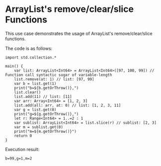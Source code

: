 # ArrayList's remove/clear/slice Functions

This use case demonstrates the usage of ArrayList's remove/clear/slice functions.

The code is as follows:

<!-- verify -->

```cangjie
import std.collection.*

main() {
    var list: ArrayList<Int64> = ArrayList<Int64>([97, 100, 99]) // Function call syntactic sugar of variable-length
    list.remove(at: 1) // list: [97, 99]
    var b = list.get(1)
    print("b=${b.getOrThrow()},")
    list.clear()
    list.add(11) // list: [11]
    var arr: Array<Int64> = [1, 2, 3]
    list.add(all: arr, at: 0) // list: [1, 2, 3, 11]
    var g = list.get(0)
    print("g=${g.getOrThrow()},")
    let r: Range<Int64> = 1..=2 : 1
    var sublist: ArrayList<Int64> = list.slice(r) // sublist: [2, 3]
    var m = sublist.get(0)
    print("m=${m.getOrThrow()}")
    return 0
}
```

Execution result:

```text
b=99,g=1,m=2
```
